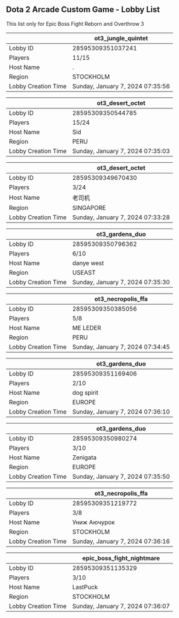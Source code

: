 ## Dota 2 Arcade Custom Game - Lobby List

This list only for Epic Boss Fight Reborn and Overthrow 3

|  | ot3_jungle_quintet |
| ------ | ------ |
| Lobby ID | 28595309351037241 |
| Players | 11/15 |
| Host Name | . |
| Region | STOCKHOLM |
| Lobby Creation Time | Sunday, January 7, 2024 07:35:56 |


|  | ot3_desert_octet |
| ------ | ------ |
| Lobby ID | 28595309350544785 |
| Players | 15/24 |
| Host Name | Sid |
| Region | PERU |
| Lobby Creation Time | Sunday, January 7, 2024 07:35:03 |


|  | ot3_desert_octet |
| ------ | ------ |
| Lobby ID | 28595309349670430 |
| Players | 3/24 |
| Host Name | 老司机 |
| Region | SINGAPORE |
| Lobby Creation Time | Sunday, January 7, 2024 07:33:28 |


|  | ot3_gardens_duo |
| ------ | ------ |
| Lobby ID | 28595309350796362 |
| Players | 6/10 |
| Host Name | danye west |
| Region | USEAST |
| Lobby Creation Time | Sunday, January 7, 2024 07:35:30 |


|  | ot3_necropolis_ffa |
| ------ | ------ |
| Lobby ID | 28595309350385056 |
| Players | 5/8 |
| Host Name | ME LEDER |
| Region | PERU |
| Lobby Creation Time | Sunday, January 7, 2024 07:34:45 |


|  | ot3_gardens_duo |
| ------ | ------ |
| Lobby ID | 28595309351169406 |
| Players | 2/10 |
| Host Name | dog spirit |
| Region | EUROPE |
| Lobby Creation Time | Sunday, January 7, 2024 07:36:10 |


|  | ot3_gardens_duo |
| ------ | ------ |
| Lobby ID | 28595309350980274 |
| Players | 3/10 |
| Host Name | Zenigata |
| Region | EUROPE |
| Lobby Creation Time | Sunday, January 7, 2024 07:35:50 |


|  | ot3_necropolis_ffa |
| ------ | ------ |
| Lobby ID | 28595309351219772 |
| Players | 3/8 |
| Host Name | Униж Аючурок |
| Region | STOCKHOLM |
| Lobby Creation Time | Sunday, January 7, 2024 07:36:16 |


|  | epic_boss_fight_nightmare |
| ------ | ------ |
| Lobby ID | 28595309351135329 |
| Players | 3/10 |
| Host Name | LastPuck |
| Region | STOCKHOLM |
| Lobby Creation Time | Sunday, January 7, 2024 07:36:07 |


